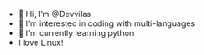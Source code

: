 - 👋 Hi, I’m @Devvilas
- 👀 I’m interested in coding with multi-languages
- 🌱 I’m currently learning python
- I love Linux!

<!---
Devvilas/Devvilas is a ✨ special ✨ repository because its `README.md` (this file) appears on your GitHub profile.
You can click the Preview link to take a look at your changes.
--->
